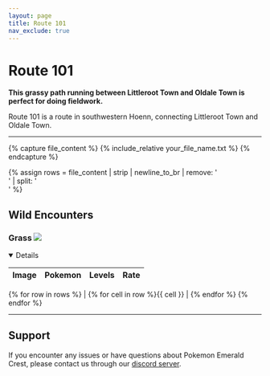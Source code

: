 ```yaml
---
layout: page
title: Route 101
nav_exclude: true
---
```


# Route 101

**This grassy path running between Littleroot Town and Oldale Town is perfect for doing fieldwork.**

Route 101 is a route in southwestern Hoenn, connecting Littleroot Town and Oldale Town.

---

{% capture file_content %}
{% include_relative your_file_name.txt %}
{% endcapture %}

{% assign rows = file_content | strip | newline_to_br | remove: '<br />' | split: '<br>' %}

## Wild Encounters

### Grass <img src="https://cdn.discordapp.com/attachments/1069560427312332843/1091325360534212618/RSE_Grass.png">

<details open markdown="block">

| Image | Pokemon | Levels | Rate |
| ----- | ------- | ------ | ---- |
{% for row in rows %}
| {% for cell in row %}{{ cell }} | {% endfor %}
{% endfor %}

</details>

---

## Support

If you encounter any issues or have questions about Pokemon Emerald Crest, please contact us through our [discord server].

[discord server]: https://discord.gg/aaghat-s-server-965900074532081674
